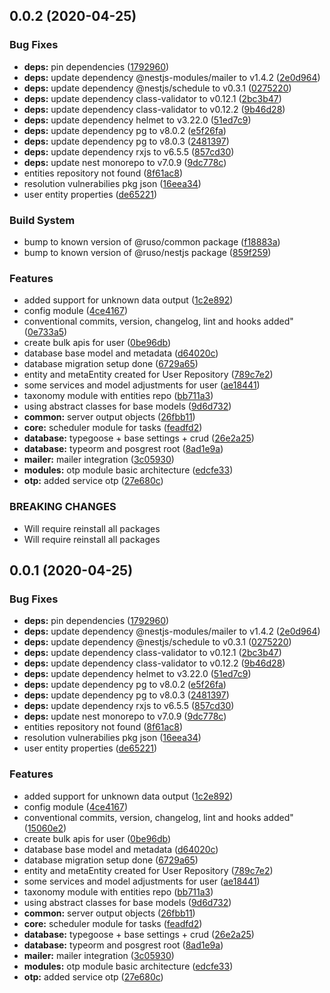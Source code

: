 ## 0.0.2 (2020-04-25)

### Bug Fixes

- **deps:** pin dependencies ([1792960](https://github.com/ruslanguns/nestjs-starter/commit/1792960379685e88a45dee317f8bbe009415e1f1))
- **deps:** update dependency @nestjs-modules/mailer to v1.4.2 ([2e0d964](https://github.com/ruslanguns/nestjs-starter/commit/2e0d96481850e1dd3396c8e55876d81bb0575663))
- **deps:** update dependency @nestjs/schedule to v0.3.1 ([0275220](https://github.com/ruslanguns/nestjs-starter/commit/0275220000839a9a62113c71ecb0b67a0c4ae060))
- **deps:** update dependency class-validator to v0.12.1 ([2bc3b47](https://github.com/ruslanguns/nestjs-starter/commit/2bc3b47d09eccb2adb269ff6d6c28cf6ffefea02))
- **deps:** update dependency class-validator to v0.12.2 ([9b46d28](https://github.com/ruslanguns/nestjs-starter/commit/9b46d284001b4be17595fa5fa4675f9baa8419a3))
- **deps:** update dependency helmet to v3.22.0 ([51ed7c9](https://github.com/ruslanguns/nestjs-starter/commit/51ed7c91f8716d0f709621e92e7bf98a1e8975dd))
- **deps:** update dependency pg to v8.0.2 ([e5f26fa](https://github.com/ruslanguns/nestjs-starter/commit/e5f26faca5f95d8faf7ef04b1b07cac59f8c9c4c))
- **deps:** update dependency pg to v8.0.3 ([2481397](https://github.com/ruslanguns/nestjs-starter/commit/2481397912afe0e68a952e4358d4aefdaa899dda))
- **deps:** update dependency rxjs to v6.5.5 ([857cd30](https://github.com/ruslanguns/nestjs-starter/commit/857cd30a0f7eb90145d31092131a4d697eab4743))
- **deps:** update nest monorepo to v7.0.9 ([9dc778c](https://github.com/ruslanguns/nestjs-starter/commit/9dc778c5dd8177da1fc4311cbfd3374b5284a5cb))
- entities repository not found ([8f61ac8](https://github.com/ruslanguns/nestjs-starter/commit/8f61ac8a5bed6f8044df8714800cb8730f572da9))
- resolution vulnerabilies pkg json ([16eea34](https://github.com/ruslanguns/nestjs-starter/commit/16eea340b28fc246eed7924ab85f738b124e4dba))
- user entity properties ([de65221](https://github.com/ruslanguns/nestjs-starter/commit/de65221c05873adc4af2763db4862586b66b70c6))

### Build System

- bump to known version of @ruso/common package ([f18883a](https://github.com/ruslanguns/nestjs-starter/commit/f18883a879ac2b365add694695a542d99b3a3654))
- bump to known version of @ruso/nestjs package ([859f259](https://github.com/ruslanguns/nestjs-starter/commit/859f259217213658dd4e1edea3caf47811f06410))

### Features

- added support for unknown data output ([1c2e892](https://github.com/ruslanguns/nestjs-starter/commit/1c2e8929fbdd24bf3d2ce62f773e6a9c245937cd))
- config module ([4ce4167](https://github.com/ruslanguns/nestjs-starter/commit/4ce416711028db9355b607a2d48b65e44498d421))
- conventional commits, version, changelog, lint and hooks added" ([0e733a5](https://github.com/ruslanguns/nestjs-starter/commit/0e733a5e1ce599952678c961cec2ce83b757aa19))
- create bulk apis for user ([0be96db](https://github.com/ruslanguns/nestjs-starter/commit/0be96db6bfbfb4d23c4ec4ad95ba35d5d9e48ae2))
- database base model and metadata ([d64020c](https://github.com/ruslanguns/nestjs-starter/commit/d64020c6c9daf824ed0e66e2147bff9c34a85d86))
- database migration setup done ([6729a65](https://github.com/ruslanguns/nestjs-starter/commit/6729a65da143fb5a2088300f53569420b244d7f4))
- entity and metaEntity created for User Repository ([789c7e2](https://github.com/ruslanguns/nestjs-starter/commit/789c7e221d8d95080116c4daf1363c097d78398a))
- some services and model adjustments for user ([ae18441](https://github.com/ruslanguns/nestjs-starter/commit/ae1844149d625179968343ce14c2ad123f97427a))
- taxonomy module with entities repo ([bb711a3](https://github.com/ruslanguns/nestjs-starter/commit/bb711a32d4bb2f4a357bd9f1a31bb02f7943298f))
- using abstract classes for base models ([9d6d732](https://github.com/ruslanguns/nestjs-starter/commit/9d6d73267662165b3d360a3b96ae4e9dc5ab803e))
- **common:** server output objects ([26fbb11](https://github.com/ruslanguns/nestjs-starter/commit/26fbb112b60cb5a598c115b1e5e891dcd1e43aff))
- **core:** scheduler module for tasks ([feadfd2](https://github.com/ruslanguns/nestjs-starter/commit/feadfd209262282d3f55481d36829159ea3d102f))
- **database:** typegoose + base settings + crud ([26e2a25](https://github.com/ruslanguns/nestjs-starter/commit/26e2a250287deae582bb5f17dfdf82dfc03ab89a))
- **database:** typeorm and posgrest root ([8ad1e9a](https://github.com/ruslanguns/nestjs-starter/commit/8ad1e9a7b503055ff20a9bb041ac033e66ed9e10))
- **mailer:** mailer integration ([3c05930](https://github.com/ruslanguns/nestjs-starter/commit/3c05930b9718c78fe3e9a9cd3119f5150f57096f))
- **modules:** otp module basic architecture ([edcfe33](https://github.com/ruslanguns/nestjs-starter/commit/edcfe33131cb88f1eb0b0418b452024e147e8401))
- **otp:** added service otp ([27e680c](https://github.com/ruslanguns/nestjs-starter/commit/27e680c0e8e7842e6cbf0200819e15ea3c8c25c4))

### BREAKING CHANGES

- Will require reinstall all packages
- Will require reinstall all packages

## 0.0.1 (2020-04-25)

### Bug Fixes

- **deps:** pin dependencies ([1792960](https://github.com/ruslanguns/nestjs-starter/commit/1792960379685e88a45dee317f8bbe009415e1f1))
- **deps:** update dependency @nestjs-modules/mailer to v1.4.2 ([2e0d964](https://github.com/ruslanguns/nestjs-starter/commit/2e0d96481850e1dd3396c8e55876d81bb0575663))
- **deps:** update dependency @nestjs/schedule to v0.3.1 ([0275220](https://github.com/ruslanguns/nestjs-starter/commit/0275220000839a9a62113c71ecb0b67a0c4ae060))
- **deps:** update dependency class-validator to v0.12.1 ([2bc3b47](https://github.com/ruslanguns/nestjs-starter/commit/2bc3b47d09eccb2adb269ff6d6c28cf6ffefea02))
- **deps:** update dependency class-validator to v0.12.2 ([9b46d28](https://github.com/ruslanguns/nestjs-starter/commit/9b46d284001b4be17595fa5fa4675f9baa8419a3))
- **deps:** update dependency helmet to v3.22.0 ([51ed7c9](https://github.com/ruslanguns/nestjs-starter/commit/51ed7c91f8716d0f709621e92e7bf98a1e8975dd))
- **deps:** update dependency pg to v8.0.2 ([e5f26fa](https://github.com/ruslanguns/nestjs-starter/commit/e5f26faca5f95d8faf7ef04b1b07cac59f8c9c4c))
- **deps:** update dependency pg to v8.0.3 ([2481397](https://github.com/ruslanguns/nestjs-starter/commit/2481397912afe0e68a952e4358d4aefdaa899dda))
- **deps:** update dependency rxjs to v6.5.5 ([857cd30](https://github.com/ruslanguns/nestjs-starter/commit/857cd30a0f7eb90145d31092131a4d697eab4743))
- **deps:** update nest monorepo to v7.0.9 ([9dc778c](https://github.com/ruslanguns/nestjs-starter/commit/9dc778c5dd8177da1fc4311cbfd3374b5284a5cb))
- entities repository not found ([8f61ac8](https://github.com/ruslanguns/nestjs-starter/commit/8f61ac8a5bed6f8044df8714800cb8730f572da9))
- resolution vulnerabilies pkg json ([16eea34](https://github.com/ruslanguns/nestjs-starter/commit/16eea340b28fc246eed7924ab85f738b124e4dba))
- user entity properties ([de65221](https://github.com/ruslanguns/nestjs-starter/commit/de65221c05873adc4af2763db4862586b66b70c6))

### Features

- added support for unknown data output ([1c2e892](https://github.com/ruslanguns/nestjs-starter/commit/1c2e8929fbdd24bf3d2ce62f773e6a9c245937cd))
- config module ([4ce4167](https://github.com/ruslanguns/nestjs-starter/commit/4ce416711028db9355b607a2d48b65e44498d421))
- conventional commits, version, changelog, lint and hooks added" ([15060e2](https://github.com/ruslanguns/nestjs-starter/commit/15060e2074a0d32830eb58d1abc276a3e27f2c80))
- create bulk apis for user ([0be96db](https://github.com/ruslanguns/nestjs-starter/commit/0be96db6bfbfb4d23c4ec4ad95ba35d5d9e48ae2))
- database base model and metadata ([d64020c](https://github.com/ruslanguns/nestjs-starter/commit/d64020c6c9daf824ed0e66e2147bff9c34a85d86))
- database migration setup done ([6729a65](https://github.com/ruslanguns/nestjs-starter/commit/6729a65da143fb5a2088300f53569420b244d7f4))
- entity and metaEntity created for User Repository ([789c7e2](https://github.com/ruslanguns/nestjs-starter/commit/789c7e221d8d95080116c4daf1363c097d78398a))
- some services and model adjustments for user ([ae18441](https://github.com/ruslanguns/nestjs-starter/commit/ae1844149d625179968343ce14c2ad123f97427a))
- taxonomy module with entities repo ([bb711a3](https://github.com/ruslanguns/nestjs-starter/commit/bb711a32d4bb2f4a357bd9f1a31bb02f7943298f))
- using abstract classes for base models ([9d6d732](https://github.com/ruslanguns/nestjs-starter/commit/9d6d73267662165b3d360a3b96ae4e9dc5ab803e))
- **common:** server output objects ([26fbb11](https://github.com/ruslanguns/nestjs-starter/commit/26fbb112b60cb5a598c115b1e5e891dcd1e43aff))
- **core:** scheduler module for tasks ([feadfd2](https://github.com/ruslanguns/nestjs-starter/commit/feadfd209262282d3f55481d36829159ea3d102f))
- **database:** typegoose + base settings + crud ([26e2a25](https://github.com/ruslanguns/nestjs-starter/commit/26e2a250287deae582bb5f17dfdf82dfc03ab89a))
- **database:** typeorm and posgrest root ([8ad1e9a](https://github.com/ruslanguns/nestjs-starter/commit/8ad1e9a7b503055ff20a9bb041ac033e66ed9e10))
- **mailer:** mailer integration ([3c05930](https://github.com/ruslanguns/nestjs-starter/commit/3c05930b9718c78fe3e9a9cd3119f5150f57096f))
- **modules:** otp module basic architecture ([edcfe33](https://github.com/ruslanguns/nestjs-starter/commit/edcfe33131cb88f1eb0b0418b452024e147e8401))
- **otp:** added service otp ([27e680c](https://github.com/ruslanguns/nestjs-starter/commit/27e680c0e8e7842e6cbf0200819e15ea3c8c25c4))

